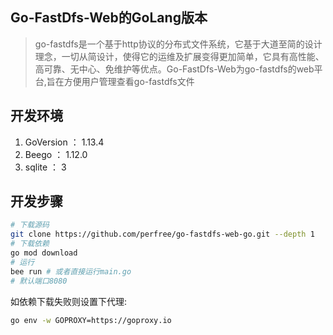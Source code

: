## Go-FastDfs-Web的GoLang版本

> go-fastdfs是一个基于http协议的分布式文件系统，它基于大道至简的设计理念，一切从简设计，使得它的运维及扩展变得更加简单，它具有高性能、高可靠、无中心、免维护等优点。Go-FastDfs-Web为go-fastdfs的web平台,旨在方便用户管理查看go-fastdfs文件

## 开发环境

1. GoVersion ： 1.13.4
2. Beego ： 1.12.0
3. sqlite ： 3

## 开发步骤

```bash
# 下载源码
git clone https://github.com/perfree/go-fastdfs-web-go.git --depth 1
# 下载依赖
go mod download
# 运行
bee run # 或者直接运行main.go
# 默认端口8080
```
如依赖下载失败则设置下代理:
```bash
go env -w GOPROXY=https://goproxy.io
```